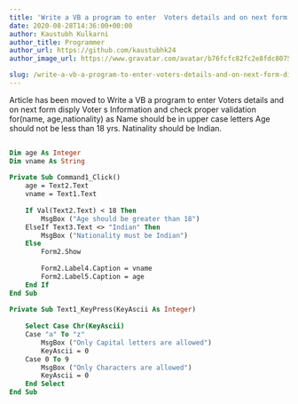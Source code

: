 ```yaml
---
title: 'Write a VB a program to enter  Voters details and on next form disply Voter s Information and check proper validation for(name, age,nationality) as   Name should be in upper case letters   Age should not be less than 18 yrs.   Natinality should be Indian.'
date: 2020-08-28T14:36:00+00:00
author: Kaustubh Kulkarni
author_title: Programmer
author_url: https://github.com/kaustubhk24
author_image_url: https://www.gravatar.com/avatar/b76fcfc82fc2e8fdc8075636f1735f61?s=200

slug: /write-a-vb-a-program-to-enter-voters-details-and-on-next-form-disply-voters-information-and-check-proper-validation-forname-agenationality-as-name-should-b/
---
```

Article has been moved to
Write a VB a program to enter  Voters details and on next form disply Voter s Information and check proper validation for(name, age,nationality) as   Name should be in upper case letters   Age should not be less than 18 yrs.   Natinality should be Indian. 


```vb title="file.vb"
  
Dim age As Integer  
Dim vname As String  
  
Private Sub Command1_Click()  
	age = Text2.Text  
	vname = Text1.Text  
	  
	If Val(Text2.Text) < 18 Then  
		MsgBox ("Age should be greater than 18")  
	ElseIf Text3.Text <> "Indian" Then  
		MsgBox ("Nationality must be Indian")  
	Else  
		Form2.Show  
  
		Form2.Label4.Caption = vname  
		Form2.Label5.Caption = age  
	End If  
End Sub  
  
Private Sub Text1_KeyPress(KeyAscii As Integer)  
  
	Select Case Chr(KeyAscii)  
	Case "a" To "z"  
		MsgBox ("Only Capital letters are allowed")  
		KeyAscii = 0  
	Case 0 To 9  
		MsgBox ("Only Characters are allowed")  
		KeyAscii = 0  
	End Select  
End Sub  
  
  

```
